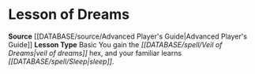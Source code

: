 ﻿---
id: '1'
name: Lesson of Dreams
rarity: Common
source: '[[DATABASE/source/Advanced Player''s Guide|Advanced Player''s Guide]]'
type: Witch Lesson

---
# Lesson of Dreams

**Source** [[DATABASE/source/Advanced Player's Guide|Advanced Player's Guide]] 
**Lesson Type** Basic
You gain the _[[DATABASE/spell/Veil of Dreams|veil of dreams]]_ hex, and your familiar learns _[[DATABASE/spell/Sleep|sleep]]_.